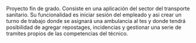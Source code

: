 Proyecto fin de grado. Consiste en una aplicación del sector del transporte sanitario.
Su funcionalidad es iniciar sesión del empleado y asi crear un turno de trabajo donde se asignará una ambulancia al tes y donde tendrá posibilidad de agregar repostages, incidencias y gestionar una serie de tramites propios de las competencias del técnico.
